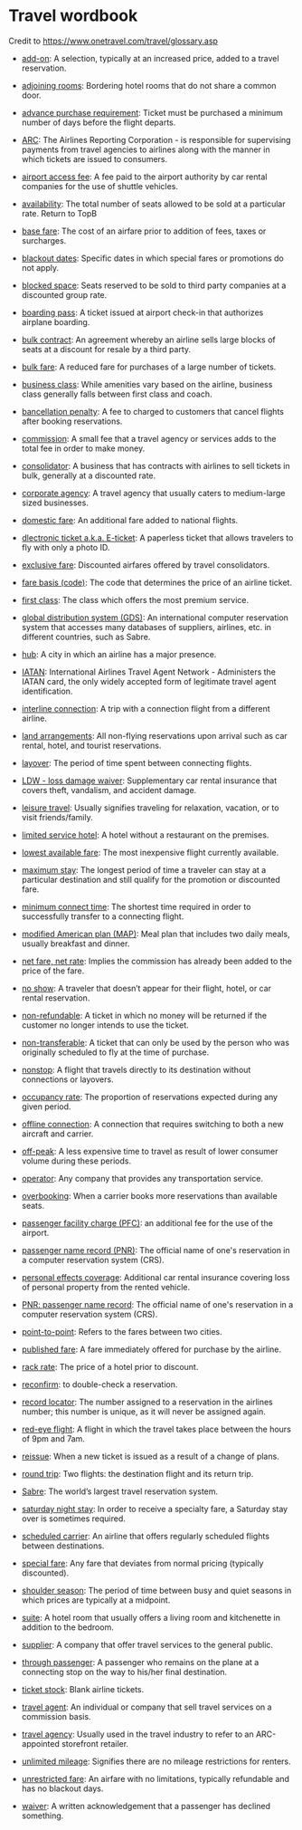 # Travel wordbook

Credit to https://www.onetravel.com/travel/glossary.asp


* [add-on](TODO): A selection, typically at an increased price, added to a travel reservation.

* [adjoining rooms](TODO): Bordering hotel rooms that do not share a common door.

* [advance purchase requirement](TODO): Ticket must be purchased a minimum number of days before the flight departs.

* [ARC](TODO): The Airlines Reporting Corporation - is responsible for supervising payments from travel agencies to airlines along with the manner in which tickets are issued to consumers.

* [airport access fee](TODO): A fee paid to the airport authority by car rental companies for the use of shuttle vehicles.

* [availability](TODO): The total number of seats allowed to be sold at a particular rate.  Return to TopB

* [base fare](TODO): The cost of an airfare prior to addition of fees, taxes or surcharges.

* [blackout dates](TODO): Specific dates in which special fares or promotions do not apply. 

* [blocked space](TODO): Seats reserved to be sold to third party companies at a discounted group rate.

* [boarding pass](TODO): A ticket issued at airport check-in that authorizes airplane boarding.

* [bulk contract](TODO): An agreement whereby an airline sells large blocks of seats at a discount for resale by a third party.

* [bulk fare](TODO): A reduced fare for purchases of a large number of tickets.

* [business class](TODO): While amenities vary based on the airline, business class generally falls between first class and coach. 

* [bancellation penalty](TODO): A fee to charged to customers that cancel flights after booking reservations.

* [commission](TODO): A small fee that a travel agency or services adds to the total fee in order to make money.

* [consolidator](TODO): A business that has contracts with airlines to sell tickets in bulk, generally at a discounted rate.

* [corporate agency](TODO): A travel agency that usually caters to medium-large sized businesses.

* [domestic fare](TODO): An additional fare added to national flights.

* [dlectronic ticket a.k.a. E-ticket](TODO): A paperless ticket that allows travelers to fly with only a photo ID. 

* [exclusive fare](TODO): Discounted airfares offered by travel consolidators.

* [fare basis (code)](TODO): The code that determines the price of an airline ticket.

* [first class](TODO): The class which offers the most premium service.

* [global distribution system (GDS)](TODO): An international computer reservation system that accesses many databases of suppliers, airlines, etc. in different countries, such as Sabre.

* [hub](TODO): A city in which an airline has a major presence. 

* [IATAN](TODO): International Airlines Travel Agent Network - Administers the IATAN card, the only widely accepted form of legitimate travel agent identification.

* [interline connection](TODO): A trip with a connection flight from a different airline. 

* [land arrangements](TODO): All non-flying reservations upon arrival such as car rental, hotel, and tourist reservations.

* [layover](TODO): The period of time spent between connecting flights.

* [LDW - loss damage waiver](TODO): Supplementary car rental insurance that covers theft, vandalism, and accident damage.

* [leisure travel](TODO): Usually signifies traveling for relaxation, vacation, or to visit friends/family.

* [limited service hotel](TODO): A hotel without a restaurant on the premises.

* [lowest available fare](TODO): The most inexpensive flight currently available.

* [maximum stay](TODO): The longest period of time a traveler can stay at a particular destination and still qualify for the promotion or discounted fare.

* [minimum connect time](TODO): The shortest time required in order to successfully transfer to a connecting flight. 

* [modified American plan (MAP)](TODO): Meal plan that includes two daily meals, usually breakfast and dinner. 

* [net fare, net rate](TODO): Implies the commission has already been added to the price of the fare.

* [no show](TODO): A traveler that doesn’t appear for their flight, hotel, or car rental reservation.

* [non-refundable](TODO): A ticket in which no money will be returned if the customer no longer intends to use the ticket.

* [non-transferable](TODO): A ticket that can only be used by the person who was originally scheduled to fly at the time of purchase.

* [nonstop](TODO): A flight that travels directly to its destination without connections or layovers.

* [occupancy rate](TODO): The proportion of reservations expected during any given period.

* [offline connection](TODO): A connection that requires switching to both a new aircraft and carrier.

* [off-peak](TODO): A less expensive time to travel as result of lower consumer volume during these periods.

* [operator](TODO): Any company that provides any transportation service.

* [overbooking](TODO): When a carrier books more reservations than available seats. 

* [passenger facility charge (PFC)](TODO): an additional fee for the use of the airport.

* [passenger name record (PNR)](TODO): The official name of one's reservation in a computer reservation system (CRS).

* [personal effects coverage](TODO): Additional car rental insurance covering loss of personal property from the rented vehicle.

* [PNR: passenger name record](TODO): The official name of one's reservation in a computer reservation system (CRS).

* [point-to-point](TODO): Refers to the fares between two cities.

* [published fare](TODO): A fare immediately offered for purchase by the airline.

* [rack rate](TODO): The price of a hotel prior to discount.

* [reconfirm](TODO): to double-check a reservation.

* [record locator](TODO): The number assigned to a reservation in the airlines number; this number is unique, as it will never be assigned again.

* [red-eye flight](TODO): A flight in which the travel takes place between the hours of 9pm and 7am.

* [reissue](TODO): When a new ticket is issued as a result of a change of plans.

* [round trip](TODO): Two flights: the destination flight and its return trip. 

* [Sabre](TODO): The world’s largest travel reservation system.

* [saturday night stay](TODO): In order to receive a specialty fare, a Saturday stay over is sometimes required.

* [scheduled carrier](TODO): An airline that offers regularly scheduled flights between destinations.

* [special fare](TODO): Any fare that deviates from normal pricing (typically discounted).

* [shoulder season](TODO): The period of time between busy and quiet seasons in which prices are typically at a midpoint.

* [suite](TODO): A hotel room that usually offers a living room and kitchenette in addition to the bedroom.

* [supplier](TODO): A company that offer travel services to the general public.

* [through passenger](TODO): A passenger who remains on the plane at a connecting stop on the way to his/her final destination.

* [ticket stock](TODO): Blank airline tickets.

* [travel agent](TODO): An individual or company that sell travel services on a commission basis.

* [travel agency](TODO): Usually used in the travel industry to refer to an ARC-appointed storefront retailer.

* [unlimited mileage](TODO): Signifies there are no mileage restrictions for renters.

* [unrestricted fare](TODO): An airfare with no limitations, typically refundable and has no blackout days. 

* [waiver](TODO): A written acknowledgement that a passenger has declined something.
